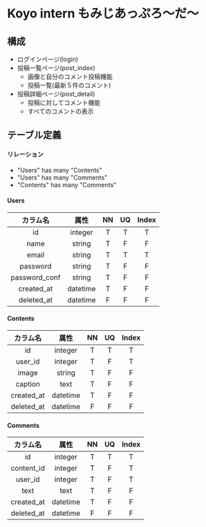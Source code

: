 # Koyo intern もみじあっぷろ〜だ〜

## 構成
* ログインページ(login)
* 投稿一覧ページ(post_index)
    * 画像と自分のコメント投稿機能
    * 投稿一覧(最新５件のコメント)
* 投稿詳細ページ(post_detail)
    * 投稿に対してコメント機能
    * すべてのコメントの表示


## テーブル定義

#### リレーション
* "Users" has many "Contents"
* "Users" has many "Comments"
* "Contents" has many "Comments"

#### Users

|カラム名|属性|NN|UQ|Index|
|:--:|:--:|:--:|:--:|:--:|
|id|integer|T|T|T|
|name|string|T|F|F|
|email|string|T|T|T|
|password|string|T|F|F|
|password_conf|string|T|F|F|
|created_at|datetime|T|F|F|
|deleted_at|datetime|F|F|F|


#### Contents

|カラム名|属性|NN|UQ|Index|
|:--:|:--:|:--:|:--:|:--:|
|id|integer|T|T|T|
|user_id|integer|T|F|T|
|image|string|T|F|F|
|caption|text|T|F|F|
|created_at|datetime|T|F|F|
|deleted_at|datetime|F|F|F|


#### Comments

|カラム名|属性|NN|UQ|Index|
|:--:|:--:|:--:|:--:|:--:|
|id|integer|T|T|T|
|content_id|integer|T|F|T|
|user_id|integer|T|F|T|
|text|text|T|F|F|
|created_at|datetime|T|F|F|
|deleted_at|datetime|F|F|F|

